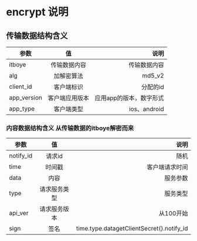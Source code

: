 # encrypt 说明

## 传输数据结构含义

|参数 | 值|说明|
|------------- |:-------------:| -----:|
|itboye|传输数据内容|传输数据内容|
|alg|加解密算法|md5_v2|
|client_id|客户端标识|分配的id|
|app_version|客户端应用版本|应用app的版本，数字形式|
|app_type|客户端类型|ios、android|

### 内容数据结构含义 从传输数据的itboye解密而来

|参数|	 值|	说明|
|------------- |:-------------:| -----:|
|notify_id |请求id|随机|
|time|时间戳|客户端请求时间|
|data|内容|服务参数|
|type|请求服务类型|服务类型|
|api_ver|请求服务版本|从100开始|
|sign|签名|time.type.datagetClientSecret().notify_id|


